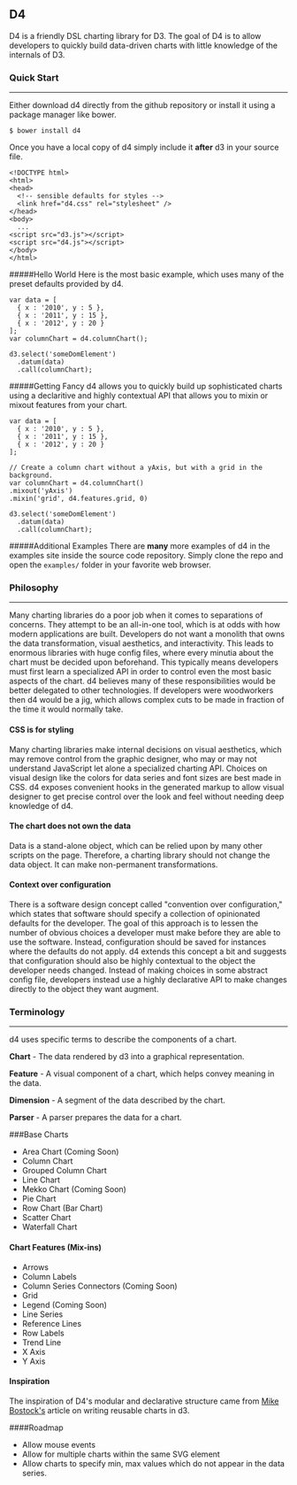 ## D4

D4 is a friendly DSL charting library for D3. The goal of D4 is to allow developers
to quickly build data-driven charts with little knowledge of the internals of D3.

### Quick Start
* * *

Either download d4 directly from the github repository or install it using a package manager like bower.

    $ bower install d4

Once you have a local copy of d4 simply include it **after** d3 in your source file.

    <!DOCTYPE html>
    <html>
    <head>
      <!-- sensible defaults for styles -->
      <link href="d4.css" rel="stylesheet" />
    </head>
    <body>
      ...
    <script src="d3.js"></script>
    <script src="d4.js"></script>
    </body>
    </html>

#####Hello World
Here is the most basic example, which uses many of the preset defaults provided by d4.

    var data = [
      { x : '2010', y : 5 },
      { x : '2011', y : 15 },
      { x : '2012', y : 20 }
    ];
    var columnChart = d4.columnChart();

    d3.select('someDomElement')
      .datum(data)
      .call(columnChart);

#####Getting Fancy
d4 allows you to quickly build up sophisticated charts using a declaritive and highly contextual API that allows you to mixin
or mixout features from your chart.

    var data = [
      { x : '2010', y : 5 },
      { x : '2011', y : 15 },
      { x : '2012', y : 20 }
    ];

    // Create a column chart without a yAxis, but with a grid in the background.
    var columnChart = d4.columnChart()
    .mixout('yAxis')
    .mixin('grid', d4.features.grid, 0)

    d3.select('someDomElement')
      .datum(data)
      .call(columnChart);

#####Additional Examples
There are **many** more examples of d4 in the examples site inside the source code repository. Simply clone the repo and
open the `examples/` folder in your favorite web browser.

### Philosophy
* * *

Many charting libraries do a poor job when it comes to separations of concerns.
They attempt to be an all-in-one tool, which is at odds with how modern
applications are built. Developers do not want a monolith that owns
the data transformation, visual aesthetics, and interactivity. This leads to
enormous libraries with huge config files, where every minutia about the chart
must be decided upon beforehand. This typically means developers must first
learn a specialized API in order to control even the most basic aspects of the chart.
d4 believes many of these responsibilities would be better delegated to other technologies.
If developers were woodworkers then d4 would be a jig, which allows complex cuts to be made
in fraction of the time it would normally take.

#### CSS is for styling

Many charting libraries make internal decisions on visual aesthetics, which may
remove control from the graphic designer, who may or may not understand JavaScript let
alone a specialized charting API. Choices on visual design like the colors for data series and font
sizes are best made in CSS. d4 exposes convenient hooks in the generated markup
to allow visual designer to get precise control over the look and feel without
needing deep knowledge of d4.

#### The chart does not own the data

Data is a stand-alone object, which can be relied upon by many other scripts on
the page. Therefore, a charting library should not change the data object. It can make non-permanent
transformations.

#### Context over configuration

There is a software design concept called "convention over configuration," which states that software should specify a collection of opinionated defaults for the developer. The goal of this approach is to lessen the number of obvious choices a developer must make before they are able to use the software. Instead, configuration should be saved for instances where the defaults do not apply. d4 extends this concept a bit and suggests that configuration should also be highly contextual to the object the developer needs changed. Instead of making choices in some abstract config file, developers instead use a highly declarative API to make changes directly to the object they want augment.

### Terminology
* * *

d4 uses specific terms to describe the components of a chart.

__Chart__ - The data rendered by d3 into a graphical representation.

__Feature__ - A visual component of a chart, which helps convey meaning in the data.

__Dimension__ - A segment of the data described by the chart.

__Parser__ - A parser prepares the data for a chart.

###Base Charts

* Area Chart (Coming Soon)
* Column Chart
* Grouped Column Chart
* Line Chart
* Mekko Chart (Coming Soon)
* Pie Chart
* Row Chart (Bar Chart)
* Scatter Chart
* Waterfall Chart

#### Chart Features (Mix-ins)

* Arrows
* Column Labels
* Column Series Connectors (Coming Soon)
* Grid
* Legend (Coming Soon)
* Line Series
* Reference Lines
* Row Labels
* Trend Line
* X Axis
* Y Axis


#### Inspiration
The inspiration of D4's modular and declarative structure came from
[Mike Bostock's](http://bost.ocks.org/mike/chart/) article on writing reusable
charts in d3.

####Roadmap
* Allow mouse events
* Allow for multiple charts within the same SVG element
* Allow charts to specify min, max values which do not appear in the data series.